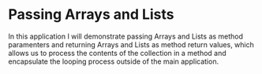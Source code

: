 # Passing Arrays and Lists

In this application I will demonstrate passing Arrays and Lists as method
paramenters and returning Arrays and Lists as method return values, which
allows us to process the contents of the collection in a method and
encapsulate the looping process outside of the main application.
